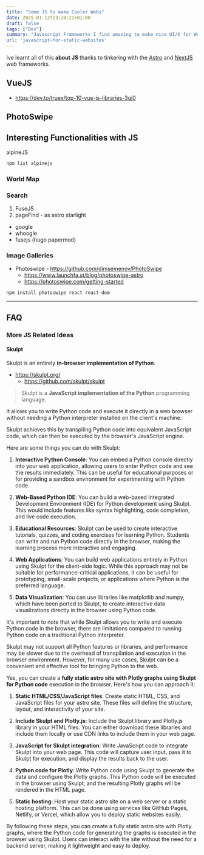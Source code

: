 ```yaml
---
title: "Some JS to make Cooler Webs"
date: 2025-01-12T23:20:21+01:00
draft: false
tags: ["Dev"]
summary: "Javascript Frameworks I find amazing to make nice UI/X for Websites"
url: 'javascript-for-static-websites'
---
```


Ive learnt all of this **about JS** thanks to tinkering with the [Astro](https://jalcocert.github.io/JAlcocerT/create-your-website/#what-ive-learnt-about-astro) and [NextJS](https://fossengineer.com/nextjs-ssg/) web frameworks.

## VueJS

* https://dev.to/truex/top-10-vue-js-libraries-3gj0

## PhotoSwipe

## Interesting Functionalities with JS

alpineJS

```sh
npm list alpinejs
```

### World Map

### Search

1. FuseJS
2. pageFind - as astro starlight

* google
* whoogle
* fusejs (hugo papermod)

### Image Galleries



* Photoswipe - https://github.com/dimsemenov/PhotoSwipe
  * https://www.launchfa.st/blog/photoswipe-astro
  * https://photoswipe.com/getting-started

```sh
npm install photoswipe react react-dom
```

---

## FAQ

### More JS Related Ideas

#### Skulpt

Skulpt is an entirely **in-browser implementation of Python**.


* <https://skulpt.org/>
    * <https://github.com/skulpt/skulpt>

> Skulpt is a **JavaScript implementation of the Python** programming language.

It allows you to write Python code and execute it directly in a web browser without needing a Python interpreter installed on the client's machine.

Skulpt achieves this by transpiling Python code into equivalent JavaScript code, which can then be executed by the browser's JavaScript engine.

Here are some things you can do with Skulpt:

1. **Interactive Python Console**: You can embed a Python console directly into your web application, allowing users to enter Python code and see the results immediately. This can be useful for educational purposes or for providing a sandbox environment for experimenting with Python code.

2. **Web-Based Python IDE**: You can build a web-based Integrated Development Environment (IDE) for Python development using Skulpt. This would include features like syntax highlighting, code completion, and live code execution.

3. **Educational Resources**: Skulpt can be used to create interactive tutorials, quizzes, and coding exercises for learning Python. Students can write and run Python code directly in the browser, making the learning process more interactive and engaging.

4. **Web Applications**: You can build web applications entirely in Python using Skulpt for the client-side logic. While this approach may not be suitable for performance-critical applications, it can be useful for prototyping, small-scale projects, or applications where Python is the preferred language.

5. **Data Visualization**: You can use libraries like matplotlib and numpy, which have been ported to Skulpt, to create interactive data visualizations directly in the browser using Python code.

It's important to note that while Skulpt allows you to write and execute Python code in the browser, there are limitations compared to running Python code on a traditional Python interpreter.

Skulpt may not support all Python features or libraries, and performance may be slower due to the overhead of transpilation and execution in the browser environment. However, for many use cases, Skulpt can be a convenient and effective tool for bringing Python to the web.


Yes, you can create a **fully static astro site with Plotly graphs using Skulpt for Python code** execution in the browser. Here's how you can approach it:

1. **Static HTML/CSS/JavaScript files**: Create static HTML, CSS, and JavaScript files for your astro site. These files will define the structure, layout, and interactivity of your site.

2. **Include Skulpt and Plotly.js**: Include the Skulpt library and Plotly.js library in your HTML files. You can either download these libraries and include them locally or use CDN links to include them in your web page.

3. **JavaScript for Skulpt integration**: Write JavaScript code to integrate Skulpt into your web page. This code will capture user input, pass it to Skulpt for execution, and display the results back to the user.

4. **Python code for Plotly**: Write Python code using Skulpt to generate the data and configure the Plotly graphs. This Python code will be executed in the browser using Skulpt, and the resulting Plotly graphs will be rendered in the HTML page.

5. **Static hosting**: Host your static astro site on a web server or a static hosting platform. This can be done using services like GitHub Pages, Netlify, or Vercel, which allow you to deploy static websites easily.

By following these steps, you can create a fully static astro site with Plotly graphs, where the Python code for generating the graphs is executed in the browser using Skulpt. Users can interact with the site without the need for a backend server, making it lightweight and easy to deploy.